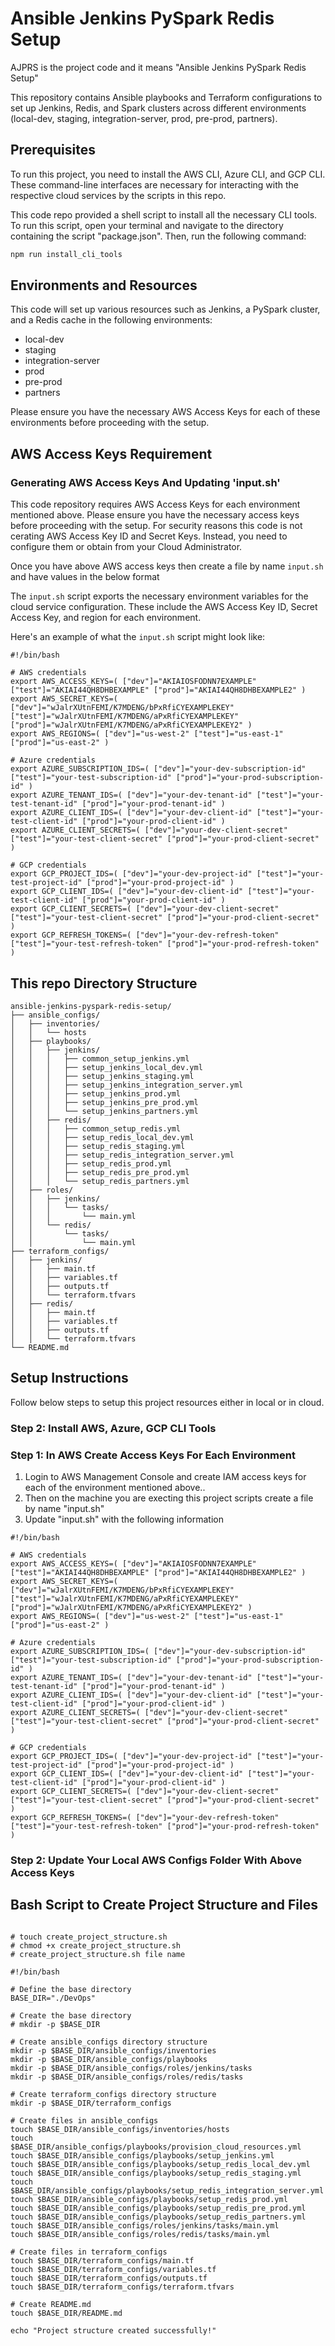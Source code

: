 # Ansible Jenkins PySpark Redis Setup

AJPRS is the project code and it means "Ansible Jenkins PySpark Redis Setup"

This repository contains Ansible playbooks and Terraform configurations to set up Jenkins, Redis, and Spark clusters across different environments (local-dev, staging, integration-server, prod, pre-prod, partners).

## Prerequisites

To run this project, you need to install the AWS CLI, Azure CLI, and GCP CLI. These command-line interfaces are necessary for interacting with the respective cloud services by the scripts in this repo.

This code repo provided a shell script to install all the necessary CLI tools. To run this script, open your terminal and navigate to the directory containing the script "package.json". Then, run the following command:

```bash
npm run install_cli_tools
```
## Environments and Resources

This code will set up various resources such as Jenkins, a PySpark cluster, and a Redis cache in the following environments:

- local-dev
- staging
- integration-server
- prod
- pre-prod
- partners

Please ensure you have the necessary AWS Access Keys for each of these environments before proceeding with the setup.

##  AWS Access Keys Requirement

### Generating AWS Access Keys And Updating 'input.sh'

This code repository requires AWS Access Keys for each environment mentioned above. Please ensure you have the necessary access keys before proceeding with the setup. For security reasons this code is not cerating AWS Access Key ID and Secret Keys. Instead, you need to configure them or obtain from your Cloud Administrator.

Once you have above AWS access keys then create a file by name `input.sh` and have values in the below format

The `input.sh` script exports the necessary environment variables for the cloud service configuration. These include the AWS Access Key ID, Secret Access Key, and region for each environment.

Here's an example of what the `input.sh` script might look like:

```script
#!/bin/bash

# AWS credentials
export AWS_ACCESS_KEYS=( ["dev"]="AKIAIOSFODNN7EXAMPLE" ["test"]="AKIAI44QH8DHBEXAMPLE" ["prod"]="AKIAI44QH8DHBEXAMPLE2" )
export AWS_SECRET_KEYS=( ["dev"]="wJalrXUtnFEMI/K7MDENG/bPxRfiCYEXAMPLEKEY" ["test"]="wJalrXUtnFEMI/K7MDENG/aPxRfiCYEXAMPLEKEY" ["prod"]="wJalrXUtnFEMI/K7MDENG/aPxRfiCYEXAMPLEKEY2" )
export AWS_REGIONS=( ["dev"]="us-west-2" ["test"]="us-east-1" ["prod"]="us-east-2" )

# Azure credentials
export AZURE_SUBSCRIPTION_IDS=( ["dev"]="your-dev-subscription-id" ["test"]="your-test-subscription-id" ["prod"]="your-prod-subscription-id" )
export AZURE_TENANT_IDS=( ["dev"]="your-dev-tenant-id" ["test"]="your-test-tenant-id" ["prod"]="your-prod-tenant-id" )
export AZURE_CLIENT_IDS=( ["dev"]="your-dev-client-id" ["test"]="your-test-client-id" ["prod"]="your-prod-client-id" )
export AZURE_CLIENT_SECRETS=( ["dev"]="your-dev-client-secret" ["test"]="your-test-client-secret" ["prod"]="your-prod-client-secret" )

# GCP credentials
export GCP_PROJECT_IDS=( ["dev"]="your-dev-project-id" ["test"]="your-test-project-id" ["prod"]="your-prod-project-id" )
export GCP_CLIENT_IDS=( ["dev"]="your-dev-client-id" ["test"]="your-test-client-id" ["prod"]="your-prod-client-id" )
export GCP_CLIENT_SECRETS=( ["dev"]="your-dev-client-secret" ["test"]="your-test-client-secret" ["prod"]="your-prod-client-secret" )
export GCP_REFRESH_TOKENS=( ["dev"]="your-dev-refresh-token" ["test"]="your-test-refresh-token" ["prod"]="your-prod-refresh-token" )

```

## This repo Directory Structure

```plaintext
ansible-jenkins-pyspark-redis-setup/
├── ansible_configs/
│   ├── inventories/
│   │   └── hosts
│   ├── playbooks/
│   │   ├── jenkins/
│   │   │   ├── common_setup_jenkins.yml
│   │   │   ├── setup_jenkins_local_dev.yml
│   │   │   ├── setup_jenkins_staging.yml
│   │   │   ├── setup_jenkins_integration_server.yml
│   │   │   ├── setup_jenkins_prod.yml
│   │   │   ├── setup_jenkins_pre_prod.yml
│   │   │   └── setup_jenkins_partners.yml
│   │   ├── redis/
│   │   │   ├── common_setup_redis.yml
│   │   │   ├── setup_redis_local_dev.yml
│   │   │   ├── setup_redis_staging.yml
│   │   │   ├── setup_redis_integration_server.yml
│   │   │   ├── setup_redis_prod.yml
│   │   │   ├── setup_redis_pre_prod.yml
│   │   │   └── setup_redis_partners.yml
│   ├── roles/
│   │   ├── jenkins/
│   │   │   └── tasks/
│   │   │       └── main.yml
│   │   └── redis/
│   │       └── tasks/
│   │           └── main.yml
├── terraform_configs/
│   ├── jenkins/
│   │   ├── main.tf
│   │   ├── variables.tf
│   │   ├── outputs.tf
│   │   └── terraform.tfvars
│   ├── redis/
│   │   ├── main.tf
│   │   ├── variables.tf
│   │   ├── outputs.tf
│   │   └── terraform.tfvars
└── README.md
```

## Setup Instructions
Follow below steps to setup this project resources either in local or in cloud.

### Step 2: Install AWS, Azure, GCP CLI Tools

### Step 1: In AWS Create Access Keys For Each Environment
1. Login to AWS Management Console and create IAM access keys for each of the environment mentioned above..
2. Then on the machine you are execting this project scripts create a file by name "input.sh"
3. Update "input.sh" with the following information

```script
#!/bin/bash

# AWS credentials
export AWS_ACCESS_KEYS=( ["dev"]="AKIAIOSFODNN7EXAMPLE" ["test"]="AKIAI44QH8DHBEXAMPLE" ["prod"]="AKIAI44QH8DHBEXAMPLE2" )
export AWS_SECRET_KEYS=( ["dev"]="wJalrXUtnFEMI/K7MDENG/bPxRfiCYEXAMPLEKEY" ["test"]="wJalrXUtnFEMI/K7MDENG/aPxRfiCYEXAMPLEKEY" ["prod"]="wJalrXUtnFEMI/K7MDENG/aPxRfiCYEXAMPLEKEY2" )
export AWS_REGIONS=( ["dev"]="us-west-2" ["test"]="us-east-1" ["prod"]="us-east-2" )

# Azure credentials
export AZURE_SUBSCRIPTION_IDS=( ["dev"]="your-dev-subscription-id" ["test"]="your-test-subscription-id" ["prod"]="your-prod-subscription-id" )
export AZURE_TENANT_IDS=( ["dev"]="your-dev-tenant-id" ["test"]="your-test-tenant-id" ["prod"]="your-prod-tenant-id" )
export AZURE_CLIENT_IDS=( ["dev"]="your-dev-client-id" ["test"]="your-test-client-id" ["prod"]="your-prod-client-id" )
export AZURE_CLIENT_SECRETS=( ["dev"]="your-dev-client-secret" ["test"]="your-test-client-secret" ["prod"]="your-prod-client-secret" )

# GCP credentials
export GCP_PROJECT_IDS=( ["dev"]="your-dev-project-id" ["test"]="your-test-project-id" ["prod"]="your-prod-project-id" )
export GCP_CLIENT_IDS=( ["dev"]="your-dev-client-id" ["test"]="your-test-client-id" ["prod"]="your-prod-client-id" )
export GCP_CLIENT_SECRETS=( ["dev"]="your-dev-client-secret" ["test"]="your-test-client-secret" ["prod"]="your-prod-client-secret" )
export GCP_REFRESH_TOKENS=( ["dev"]="your-dev-refresh-token" ["test"]="your-test-refresh-token" ["prod"]="your-prod-refresh-token" )

```

### Step 2: Update Your Local AWS Configs Folder With Above Access Keys

## Bash Script to Create Project Structure and Files
```shell

# touch create_project_structure.sh
# chmod +x create_project_structure.sh
# create_project_structure.sh file name

#!/bin/bash

# Define the base directory
BASE_DIR="./DevOps"

# Create the base directory
# mkdir -p $BASE_DIR

# Create ansible_configs directory structure
mkdir -p $BASE_DIR/ansible_configs/inventories
mkdir -p $BASE_DIR/ansible_configs/playbooks
mkdir -p $BASE_DIR/ansible_configs/roles/jenkins/tasks
mkdir -p $BASE_DIR/ansible_configs/roles/redis/tasks

# Create terraform_configs directory structure
mkdir -p $BASE_DIR/terraform_configs

# Create files in ansible_configs
touch $BASE_DIR/ansible_configs/inventories/hosts
touch $BASE_DIR/ansible_configs/playbooks/provision_cloud_resources.yml
touch $BASE_DIR/ansible_configs/playbooks/setup_jenkins.yml
touch $BASE_DIR/ansible_configs/playbooks/setup_redis_local_dev.yml
touch $BASE_DIR/ansible_configs/playbooks/setup_redis_staging.yml
touch $BASE_DIR/ansible_configs/playbooks/setup_redis_integration_server.yml
touch $BASE_DIR/ansible_configs/playbooks/setup_redis_prod.yml
touch $BASE_DIR/ansible_configs/playbooks/setup_redis_pre_prod.yml
touch $BASE_DIR/ansible_configs/playbooks/setup_redis_partners.yml
touch $BASE_DIR/ansible_configs/roles/jenkins/tasks/main.yml
touch $BASE_DIR/ansible_configs/roles/redis/tasks/main.yml

# Create files in terraform_configs
touch $BASE_DIR/terraform_configs/main.tf
touch $BASE_DIR/terraform_configs/variables.tf
touch $BASE_DIR/terraform_configs/outputs.tf
touch $BASE_DIR/terraform_configs/terraform.tfvars

# Create README.md
touch $BASE_DIR/README.md

echo "Project structure created successfully!"


```